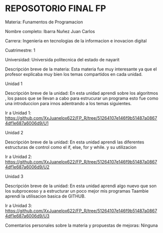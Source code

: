 # REPOSOTORIO FINAL FP
Materia: Funamentos de Programacion

Nombre completo: Ibarra Nuñez Juan Carlos

Carrera: Ingenieria en tecnologias de la informacion e inovacion digital

Cuatrimestre: 1

Universidad: Universida politecnica del estado de nayarit

Descripción breve de la materia: Esta materia fue muy interesante ya que  el profesor explicaba muy bien los temas  compartidos en cada unidad.

Unidad 1

Descripción breve de la unidad: En esta unidad  aprendi sobre los algoritmos , los pasos que se llevan a cabo  para estrucurar un programa esto fue como una introduccion para irnos adentrando a los temas siguientes.

Ir a Unidad 1: https://github.com/XxJuanelox622/FP_R/tree/51264107e146f9b51487a08674df1e687a6006d9/U1


Unidad 2

Descripción breve de la unidad: En esta unidad  aprendi las  diferentes estructuras de control como el if, else, for y while.  y su utilizacion

Ir a Unidad 2: https://github.com/XxJuanelox622/FP_R/tree/51264107e146f9b51487a08674df1e687a6006d9/U2


Unidad 3

Descripción breve de la unidad: En esta unidad aprendi algo nuevo que son los subproceoso y a estructurar un poco mejor mis programas Taambie aprendi la utilisacion basica de GITHUB.

Ir a Unidad 3: https://github.com/XxJuanelox622/FP_R/tree/51264107e146f9b51487a08674df1e687a6006d9/U3

Comentarios personales sobre la materia y propuestas de mejoras: Ninguna 

